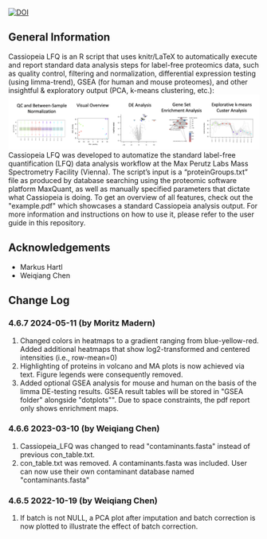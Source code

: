 [![DOI](https://zenodo.org/badge/427997041.svg)](https://zenodo.org/badge/latestdoi/427997041)

## General Information
Cassiopeia LFQ is an R script that uses knitr/LaTeX to automatically execute and report standard data analysis steps for label-free proteomics data, such as quality control, filtering and normalization, differential expression testing (using limma-trend), GSEA (for human and mouse proteomes), and other insightful & exploratory output (PCA, k-means clustering, etc.):
![Screenshot](img/DemoFigures.png)
Cassiopeia LFQ was developed to automatize the standard label-free quantification (LFQ) data analysis workflow at the Max Perutz Labs Mass Spectrometry Facility (Vienna). The script’s input is a “proteinGroups.txt” file as produced by database searching using the proteomic software platform MaxQuant, as well as manually specified parameters that dictate what Cassiopeia is doing. To get an overview of all features, check out the "example.pdf" which showcases a standard Cassiopeia analysis output. For more information and instructions on how to use it, please refer to the user guide in this repository.



## Acknowledgements
- Markus Hartl 
- Weiqiang Chen 



## Change Log

### 4.6.7 2024-05-11 (by Moritz Madern)
1) Changed colors in heatmaps to a gradient ranging from blue-yellow-red. Added additional heatmaps that show log2-transformed and centered intensities (i.e., row-mean=0)
2) Highlighting of proteins in volcano and MA plots is now achieved via text. Figure legends were consequently removed.
3) Added optional GSEA analysis for mouse and human on the basis of the limma DE-testing results. GSEA result tables will be stored in "GSEA folder" alongside "dotplots"". Due to space constraints, the pdf report only shows enrichment maps.

### 4.6.6 2023-03-10 (by Weiqiang Chen)
1) Cassiopeia_LFQ was changed to read "contaminants.fasta" instead of previous con_table.txt. 
2) con_table.txt was removed. A contaminants.fasta was included. User can now use their own contaminant database named "contaminants.fasta"

### 4.6.5 2022-10-19 (by Weiqiang Chen)
1) If batch is not NULL, a PCA plot after imputation and batch correction is now plotted to illustrate the effect of batch correction.


